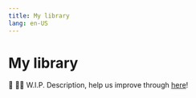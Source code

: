 ```yaml
---
title: My library
lang: en-US
---
```


# My library
:construction: :construction_worker_man: W.I.P. Description, help us improve through [here](https://github.com/tachiyomiorg/website/edit/master/src/help/guides/my-library.md)!

